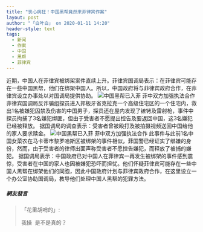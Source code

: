 ```yaml
---
title: "丧心病狂！中国黑帮竟然来菲律宾作案"
layout: post
author: "「白叶白」 on 2020-01-11 14:20"
header-style: text
tags:
  - 新闻
  - 作案
  - 中国
  - 黑帮
  - 菲律宾
---
```


近期，中国人在菲律宾被绑架案件直续上升。菲律宾国调局表示：在菲律宾可能存在一些中国黑帮，他们在绑架中国人。所以，中国政府将与菲律宾政府合作，在菲律宾设立办事处以对国调局提供协助。
<img src="http://images.feileyuan.com/images/ueditor/202001111417000033.png" title="中国黑帮已入菲 菲中双方加强执法合作" alt="中国黑帮已入菲 菲中双方加强执法合作">
菲律宾国调局反诈骗组探员进入邦板牙省克拉克一个高级住宅区的一个住宅内，救出1名被嫌犯囚禁及伤害的中国男子，探员还在屋内发现了镣铐及雷射枪，事件中探员拘捕了3名嫌犯绑匪，但由于受害者不愿提出控告及要返回中国，这3名嫌犯已经被释放。
据国调局的调查表示：受害者曾被殴打及被拍摄视频送回中国给他的家人要求赎金。
<img src="http://images.feileyuan.com/images/ueditor/202001111417000046.png" title="中国黑帮已入菲 菲中双方加强执法合作" alt="中国黑帮已入菲 菲中双方加强执法合作">
此事件与此前1名中国女菜农在马卡蒂市黎罗哈斯区被绑架的事件相似，菲国警已经证实了绑嫌的身份，然而，由于受害者的律师出面声称受害者不愿控告嫌犯，而释放了被捕的嫌犯。
据国调局表示：中国政府已对中国人在菲律宾一再发生被绑架的事件感到震惊，受害者在中国的家人也因被嫌犯恐吓而担忧。他们怀疑菲律宾可能存在一些中国人黑帮在绑架他们的同胞，因此中国政府计划与菲律宾政府合作，在这里设立一个办公室协助国调局，教导他们处理中国人黑帮的犯罪方法。

##### 網友發言 
> 「花里胡哨的」:
> <p>我操&nbsp; 是不是真的？</p>


